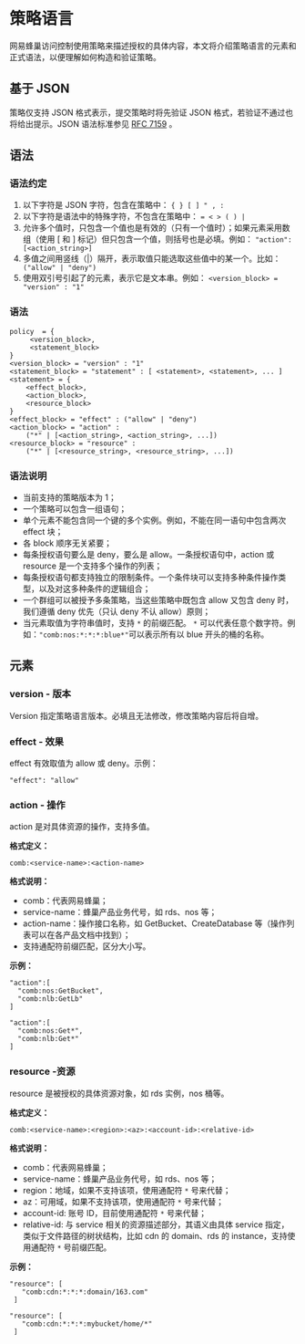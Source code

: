 # 策略语言

网易蜂巢访问控制使用策略来描述授权的具体内容，本文将介绍策略语言的元素和正式语法，以便理解如何构造和验证策略。

## 基于 JSON

策略仅支持 JSON 格式表示，提交策略时将先验证 JSON 格式，若验证不通过也将给出提示。JSON 语法标准参见 [RFC 7159](http://tools.ietf.org/html/rfc7159) 。

## 语法
### 语法约定

1. 以下字符是 JSON 字符，包含在策略中：
   `{ } [ ] " , :`
2. 以下字符是语法中的特殊字符，不包含在策略中：
   `= < > ( ) |`
3. 允许多个值时，只包含一个值也是有效的（只有一个值时）；如果元素采用数组（使用 [ 和 ] 标记）但只包含一个值，则括号也是必填。例如：
   `"action": [<action_string>]`
4. 多值之间用竖线（|）隔开，表示取值只能选取这些值中的某一个。比如：
  ` ("allow" | "deny")`
5. 使用双引号引起了的元素，表示它是文本串。例如：
   `<version_block> = "version" : "1"`

### 语法

	policy  = {
	     <version_block>,
	     <statement_block>
	}
	<version_block> = "version" : "1"
	<statement_block> = "statement" : [ <statement>, <statement>, ... ]
	<statement> = { 
	    <effect_block>,
	    <action_block>,
	    <resource_block>
	}
	<effect_block> = "effect" : ("allow" | "deny")  
	<action_block> = "action" : 
	    ("*" | [<action_string>, <action_string>, ...])
	<resource_block> = "resource" : 
	    ("*" | [<resource_string>, <resource_string>, ...])

### 语法说明
* 当前支持的策略版本为 1；
* 一个策略可以包含一组语句；
* 单个元素不能包含同一个键的多个实例。例如，不能在同一语句中包含两次 effect 块；
* 各 block 顺序无关紧要；
* 每条授权语句要么是 deny，要么是 allow。一条授权语句中，action 或 resource  是一个支持多个操作的列表；
* 每条授权语句都支持独立的限制条件。一个条件块可以支持多种条件操作类型，以及对这多种条件的逻辑组合；
* 一个群组可以被授予多条策略，当这些策略中既包含 allow 又包含 deny 时，我们遵循 deny 优先（只认 deny 不认 allow）原则；
* 当元素取值为字符串值时，支持 `*` 的前缀匹配。 `*` 可以代表任意个数字符。例如：`"comb:nos:*:*:*:blue*"`可以表示所有以 blue 开头的桶的名称。

## 元素

### version - 版本

Version 指定策略语言版本。必填且无法修改，修改策略内容后将自增。

### effect - 效果

effect 有效取值为 allow 或 deny。示例：

	"effect": "allow"

### action - 操作

action 是对具体资源的操作，支持多值。

**格式定义：**

	comb:<service-name>:<action-name>

**格式说明：**

* comb：代表网易蜂巢；
* service-name：蜂巢产品业务代号，如 rds、nos 等；
* action-name：操作接口名称，如 GetBucket、CreateDatabase 等（操作列表可以在各产品文档中找到）；
* 支持通配符前缀匹配，区分大小写。

**示例：**

	"action":[
	  "comb:nos:GetBucket",
	  "comb:nlb:GetLb"
	]

	"action":[
	  "comb:nos:Get*",
	  "comb:nlb:Get*"
	]

### resource -资源

resource 是被授权的具体资源对象，如 rds 实例，nos 桶等。


**格式定义：**

	comb:<service-name>:<region>:<az>:<account-id>:<relative-id>

**格式说明：**

* comb：代表网易蜂巢；
* service-name：蜂巢产品业务代号，如 rds、nos 等；
* region：地域，如果不支持该项，使用通配符 `*` 号来代替；
* az：可用域，如果不支持该项，使用通配符 `*` 号来代替；
* account-id: 账号 ID，目前使用通配符 `*` 号来代替；
* relative-id: 与 service 相关的资源描述部分，其语义由具体 service 指定，类似于文件路径的树状结构，比如 cdn 的 domain、rds 的 instance，支持使用通配符 `*` 号前缀匹配。

**示例：**

	"resource": [
	   "comb:cdn:*:*:*:domain/163.com"
	 ]

	"resource": [
	   "comb:cdn:*:*:*:mybucket/home/*"
	 ]





